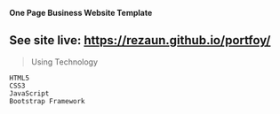 **One Page Business Website Template**

## See site live: https://rezaun.github.io/portfoy/

> Using Technology
```
HTML5
CSS3
JavaScript
Bootstrap Framework
```
